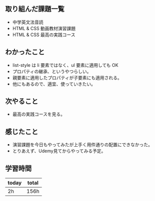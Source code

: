 ## 取り組んだ課題一覧

- 中学英文法音読
- HTML & CSS 動画教材演習課題
- HTML & CSS 最高の実践コース

## わかったこと

- list-style は li 要素ではなく、ul 要素に適用しても OK
- プロパティの継承、というやつらしい。
- 親要素に適用したプロパティが子要素にも適用される。
- 他にもあるので、適宜、使っていきたい。

## 次やること

- 最高の実践コースを見る。

## 感じたこと

- 演習課題を今日もやってみたが上手く用件通りの配置にできなかった。
- とりあえず、Udemy見てからやってみる予定。

## 学習時間

| today | total |
| ----- | ----- |
| 2h    | 156h  |

